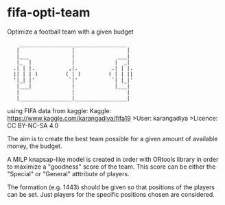 # fifa-opti-team
Optimize a football team with a given budget

        ___________________________________
       |                 |                 |
       |___              |              ___|
       |_  |             |             |  _|
      .| | |.           ,|.           .| | |.
      || | | )         ( | )         ( | | ||
      '|_| |'           `|'           `| |_|'
       |___|             |             |___|
       |                 |                 |
       |_________________|_________________|

using FIFA data from kaggle: 
Kaggle: https://www.kaggle.com/karangadiya/fifa19
                        >User: karangadiya
                        >Licence: CC BY-NC-SA 4.0
                        
The aim is to create the best team possible for a given amount of available money, the budget.

A MILP knapsap-like model is created in order with ORtools library in order to maximize a "goodness" score of the team. 
This score can be either the "Special" or "General" atttribute of players.

The formation (e.g. 1443) should be given so that positions of the players can be set. Just players for the specific positions chosen are considered.


